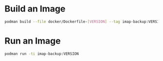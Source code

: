 # Build an Image

```sh
podman build --file docker/Dockerfile-[VERSION] --tag imap-backup:VERSION .
```

# Run an Image

```sh
podman run -ti imap-backup:VERSION
```
